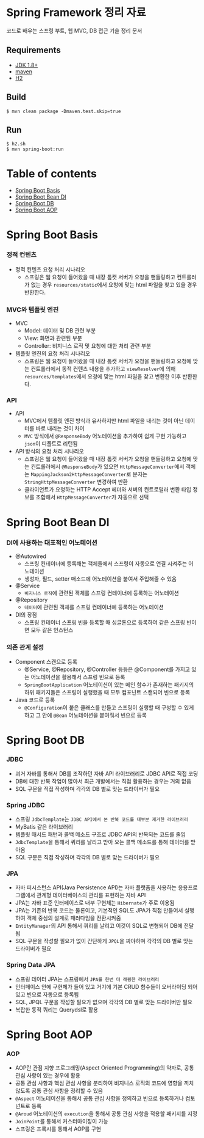 # Spring Framework 정리 자료
코드로 배우는 스프링 부트, 웹 MVC, DB 접근 기술 정리 문서

## Requirements
- [JDK 1.8+](https://www.oracle.com/technetwork/java/javase/downloads/jdk8-downloads-2133151.html)
- [maven](https://maven.apache.org)
- [H2](https://www.h2database.com/html/main.html)

## Build
```
$ mvn clean package -Dmaven.test.skip=true
```

## Run
```
$ h2.sh
$ mvn spring-boot:run
```

Table of contents
=================
<!--ts-->
   * [Spring Boot Basis](#Spring-Boot-Basis)
   * [Spring Boot Bean DI](#Spring-Boot-Bean-DI)
   * [Spring Boot DB](#Spring-Boot-DB)
   * [Spring Boot AOP](#Spring-Boot-AOP)
<!--te-->

Spring Boot Basis
=======
### 정적 컨텐츠
* 정적 컨텐츠 요청 처리 시나리오
  * 스프링은 웹 요청이 들어왔을 때 내장 톰캣 서버가 요청을 핸들링하고 컨트롤러가 없는 경우 `resources/static`에서 요청에 맞는 html 파일을 찾고 있을 경우 반환한다.

### MVC와 템플릿 엔진
* MVC
  * Model: 데이터 및 DB 관련 부분
  * View: 화면과 관련된 부분
  * Controller: 비지니스 로직 및 요청에 대한 처리 관련 부분
* 템플릿 엔진의 요청 처리 시나리오
  * 스프링은 웹 요청이 들어왔을 때 내장 톰캣 서버가 요청을 핸들링하고 요청에 맞는 컨트롤러에서 동적 컨텐츠 내용을 추가하고  `viewResolver`에 의해 `resources/templates`에서 요청에 맞는 html 파일을 찾고 변환한 이후 반환한다.

### API
* API
  * MVC에서 템플릿 엔진 방식과 유사하지만 html 파일을 내리는 것이 아닌 데이터를 바로 내리는 것이 차이
  * `MVC` 방식에서 `@ResponseBody` 어노테이션을 추가하여 쉽게 구현 가능하고 `json`이 디폴트로 리턴됨
* API 방식의 요청 처리 시나리오
  * 스프링은 웹 요청이 들어왔을 때 내장 톰캣 서버가 요청을 핸들링하고 요청에 맞는 컨트롤러에서 `@ResponseBody`가 있으면 `HttpMessageConverter`에서 객체는 `MappingJackson2HttpMessageConverter`로 문자는 `StringHttpMessageConverter` 변경하여 반환
  * 클라이언트가 요청하는 HTTP Accept 헤더와 서버의 컨트로럴러 번환 타입 정보를 조합해서 `HttpMessageConverter`가 자동으로 선택

Spring Boot Bean DI
=======
### DI에 사용하는 대표적인 어노테이션
* @Autowired
  * 스프링 컨테이너에 등록해논 객체들에서 스프링이 자동으로 연결 시켜주는 어노테이션
  * 생성자, 필드, setter 매소드에 어노테이션을 붙여서 주입해줄 수 있음
* @Service
  * `비지니스 로직`에 관련된 객체를 스프링 컨테이너에 등록하는 어노테이션 
* @Repository
  * `데이터`에 관련된 객체를 스프링 컨테이너에 등록하는 어노테이션
* DI의 장점
  * 스프링 컨테이너 스프링 빈을 등록할 때 싱글톤으로 등록하여 같은 스프링 빈이면 모두 같은 인스턴스


### 의존 관계 설정
* Component 스캔으로 등록
  * @Service, @Repository, @Controller 등등은 @Component를 가지고 있는 어노테이션을 활용해서 스프링 빈으로 등록
  * `SpringBootApplication` 어노테이션이 있는 메인 함수가 존재하는 패키지의 하위 패키지들은 스프링이 실행했을 때 모두 컴포넌트 스캔되어 빈으로 등록
* Java 코드로 등록
  * `@Configuration`이 붙은 클래스를 만들고 스프링이 실행할 때 구성할 수 있게 하고 그 안에 `@Bean` 어노테이션을 붙여줘서 빈으로 등록
  

Spring Boot DB
=======
### JDBC
* 괴거 자바를 통해서 DB를 조작하던 자바 API 라이브러리로 JDBC API로 직접 코딩
* DB에 대한 반복 작업이 많아서 최근 개발에서는 직접 활용하는 경우는 거의 없음
* SQL 구문을 직접 작성하며 각각의 DB 별로 맞는 드라이버가 필요

### Spring JDBC
* 스프링 `JdbcTemplate`는 `JDBC API에서 본 반복 코드를 대부분 제거한 라이브러리`
* MyBatis 같은 라이브러리
* 템플릿 매서드 패턴과 콜백 메소드 구조로 JDBC API의 반복되는 코드를 줄임
* `JdbcTemplate`을 통해서 쿼리를 날리고 받아 오는 콜백 메소드를 통해 데이터를 받아옴
* SQL 구문은 직접 작성하며 각각의 DB 별로 맞는 드라이버가 필요

### JPA
* 자바 퍼시스턴스 API(Java Persistence API)는 자바 플랫폼을 사용하는 응용프로그램에서 관계형 데이터베이스의 관리를 표현하는 자바 API
* JPA는 자바 표준 인터페이스로 내부 구현체는 `Hibernate`가 주로 이용됨
* JPA는 기존의 반복 코드는 물론이고, 기본적인 SQL도 JPA가 직접 만들어서 실행하여 객체 중심의 설계로 패러다임을 전환시켜줌
* `EntityManager`의 API 통해서 쿼리를 날리고 이것이 SQL로 변형되어 DB에 전달됨
* SQL 구문을 작성할 필요가 없이 간단하게 `JPQL`을 짜야하며 각각의 DB 별로 맞는 드라이버가 필요

### Spring Data JPA
* 스프링 데이터 JPA는 스프링에서 `JPA를 한번 더 래핑한 라이브러리`
* 인터페이스 안에 구현체가 들어 있고 거기에 기본 CRUD 함수들이 오버라이딩 되어있고 빈으로 자동으로 등록됨
* SQL, JPQL 구문을 작성할 필요가 없으며 각각의 DB 별로 맞는 드라이버만 필요
* 복잡한 동적 쿼리는 Querydsl로 활용

Spring Boot AOP
=======
### AOP
* AOP란 관점 지향 프로그래밍(Aspect Oriented Programming)의 약자로, 공통 관심 사항이 있는 경우에 활용
* 공통 관심 사항과 핵심 관심 사항을 분리하여 비지니스 로직의 코드에 영향을 끼치 않도록 공통 관심 사항을 정리할 수 있음
* `@Aspect` 어노테이션을 통해서 공통 관심 사항을 정의하고 빈으로 등록하거나 컴토넌트로 등록
* `@Aroud` 어노테이션의 `execution`을 통해서 공통 관심 사항을 적용할 패키지를 지정
* `JoinPoint`를 통해서 커스터마이징이 가능
* 스프링은 프록시를 통해서 AOP를 구현
